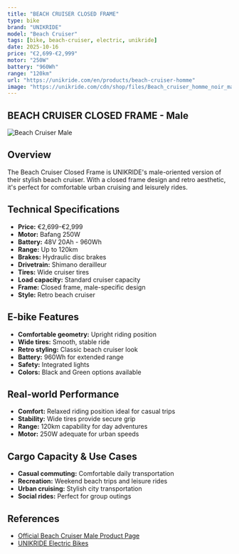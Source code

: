 ```yaml
---
title: "BEACH CRUISER CLOSED FRAME"
type: bike
brand: "UNIKRIDE"
model: "Beach Cruiser"
tags: [bike, beach-cruiser, electric, unikride]
date: 2025-10-16
price: "€2,699-€2,999"
motor: "250W"
battery: "960Wh"
range: "120km"
url: "https://unikride.com/en/products/beach-cruiser-homme"
image: "https://unikride.com/cdn/shop/files/Beach_cruiser_homme_noir_mat.jpg"
---
```


## BEACH CRUISER CLOSED FRAME - Male

![Beach Cruiser Male](https://unikride.com/cdn/shop/files/Beach_cruiser_homme_noir_mat.jpg)

## Overview

The Beach Cruiser Closed Frame is UNIKRIDE's male-oriented version of their stylish beach cruiser. With a closed frame design and retro aesthetic, it's perfect for comfortable urban cruising and leisurely rides.

## Technical Specifications

- **Price:** €2,699-€2,999
- **Motor:** Bafang 250W
- **Battery:** 48V 20Ah - 960Wh
- **Range:** Up to 120km
- **Brakes:** Hydraulic disc brakes
- **Drivetrain:** Shimano derailleur
- **Tires:** Wide cruiser tires
- **Load capacity:** Standard cruiser capacity
- **Frame:** Closed frame, male-specific design
- **Style:** Retro beach cruiser

## E-bike Features

- **Comfortable geometry:** Upright riding position
- **Wide tires:** Smooth, stable ride
- **Retro styling:** Classic beach cruiser look
- **Battery:** 960Wh for extended range
- **Safety:** Integrated lights
- **Colors:** Black and Green options available

## Real-world Performance

- **Comfort:** Relaxed riding position ideal for casual trips
- **Stability:** Wide tires provide secure grip
- **Range:** 120km capability for day adventures
- **Motor:** 250W adequate for urban speeds

## Cargo Capacity & Use Cases

- **Casual commuting:** Comfortable daily transportation
- **Recreation:** Weekend beach trips and leisure rides
- **Urban cruising:** Stylish city transportation
- **Social rides:** Perfect for group outings

## References

- [Official Beach Cruiser Male Product Page](https://unikride.com/en/products/beach-cruiser-homme)
- [UNIKRIDE Electric Bikes](https://unikride.com/en/collections/velos-electriques)

